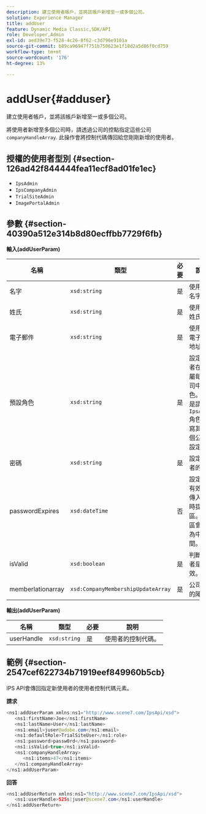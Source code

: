 ```yaml
---
description: 建立使用者帳戶，並將該帳戶新增至一或多個公司。
solution: Experience Manager
title: addUser
feature: Dynamic Media Classic,SDK/API
role: Developer,Admin
exl-id: aed39e73-f528-4c26-8f62-c3d796e9101a
source-git-commit: b89ca96947f751b750623e1f18d2a5d86f0cd759
workflow-type: tm+mt
source-wordcount: '176'
ht-degree: 13%

---
```


# addUser{#adduser}

建立使用者帳戶，並將該帳戶新增至一或多個公司。

將使用者新增至多個公司時，請透過公司的控點指定這些公司 `companyHandleArray`. 此操作會將控制代碼傳回給您剛剛新增的使用者。

## 授權的使用者型別 {#section-126ad42f844444fea11ecf8ad01fe1ec}

* `IpsAdmin`
* `IpsCompanyAdmin`
* `TrialSiteAdmin`
* `ImagePortalAdmin`

## 參數 {#section-40390a512e314b8d80ecffbb7729f6fb}

**輸入(addUserParam)**

| 名稱 | 類型 | 必要 | 說明 |
|---|---|---|---|
| 名字 | `xsd:string` | 是 | 使用者的名字。 |
| 姓氏 | `xsd:string` | 是 | 使用者的姓氏。 |
| 電子郵件 | `xsd:string` | 是 | 使用者的電子郵件地址。 |
| 預設角色 | `xsd:string` | 是 | 設定使用者在其所屬每個公司中的角色。 但是請注意 `IpsAdmin` 角色會覆寫其他每個公司的設定。 |
| 密碼 | `xsd:string` | 是 | 設定使用者的密碼 |
| passwordExpires | `xsd:dateTime` | 否 | 設定密碼有效期。 傳入請求時提供時區。 時區會調整為中部時間。 |
| isValid | `xsd:boolean` | 是 | 判斷使用者是否有效。 |
| memberlationarray | `xsd:CompanyMembershipUpdateArray` | 是 | 公司控點的陣列。 |

**輸出(addUserParam)**

| 名稱 | 類型 | 必要 | 說明 |
|---|---|---|---|
| userHandle | `xsd:string` | 是 | 使用者的控制代碼。 |

## 範例 {#section-2547cef622734b71919eef849960b5cb}

IPS API會傳回指定新使用者的使用者控制代碼元素。

**請求**

```java {.line-numbers}
<ns1:addUserParam xmlns:ns1="http://www.scene7.com/IpsApi/xsd">
   <ns1:firstName>Joe</ns1:firstName>
   <ns1:lastName>User</ns1:lastName>
   <ns1:email>juser@adobe.com</ns1:email>
   <ns1:defaultRole>TrialSiteUser</ns1:role>
   <ns1:password>passw0rd</ns1:password>
   <ns1:isValid>true</ns1:isValid>
   <ns1:companyHandleArray>
      <ns1:items>47</ns1:items>
   </ns1:companyHandleArray>
</ns1:addUserParam>
```

**回答**

```java {.line-numbers}
<ns1:addUserReturn xmlns:ns1="http://www.scene7.com/IpsApi/xsd">
   <ns1:userHandle>525s|juser@scene7.com</ns1:userHandle>
</ns1:addUserReturn>
```
